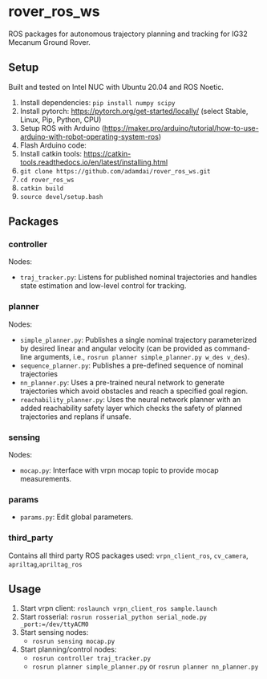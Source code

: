 # rover_ros_ws

ROS packages for autonomous trajectory planning and tracking for IG32 Mecanum Ground Rover.

## Setup
Built and tested on Intel NUC with Ubuntu 20.04 and ROS Noetic.

1. Install dependencies: `pip install numpy scipy`
2. Install pytorch: https://pytorch.org/get-started/locally/ (select Stable, Linux, Pip, Python, CPU)
3. Setup ROS with Arduino (https://maker.pro/arduino/tutorial/how-to-use-arduino-with-robot-operating-system-ros)
4. Flash Arduino code: <repo link here>
5. Install catkin tools: https://catkin-tools.readthedocs.io/en/latest/installing.html
6. `git clone https://github.com/adamdai/rover_ros_ws.git`
7. `cd rover_ros_ws`
8. `catkin build`
9. `source devel/setup.bash`


## Packages
### controller
Nodes:
 - `traj_tracker.py`: Listens for published nominal trajectories and handles state estimation and low-level control for tracking.
### planner
Nodes:
 - `simple_planner.py`: Publishes a single nominal trajectory parameterized by desired linear and angular velocity (can be provided as command-line arguments, i.e., `rosrun planner simple_planner.py w_des v_des`).
 - `sequence_planner.py`: Publishes a pre-defined sequence of nominal trajectories 
 - `nn_planner.py`: Uses a pre-trained neural network to generate trajectories which avoid obstacles and reach a specified goal region.
 - `reachability_planner.py`: Uses the neural network planner with an added reachability safety layer which checks the safety of planned trajectories and replans if unsafe.
### sensing
Nodes:
 - `mocap.py`: Interface with vrpn mocap topic to provide mocap measurements.
### params
 - `params.py`: Edit global parameters.
### third_party
Contains all third party ROS packages used: `vrpn_client_ros`, `cv_camera`, `apriltag`,`apriltag_ros` 

## Usage

1. Start vrpn client: `roslaunch vrpn_client_ros sample.launch`
2. Start rosserial: `rosrun rosserial_python serial_node.py _port:=/dev/ttyACM0`
3. Start sensing nodes:
    - `rosrun sensing mocap.py`
4. Start planning/control nodes:
    - `rosrun controller traj_tracker.py`
    - `rosrun planner simple_planner.py` or `rosrun planner nn_planner.py`
